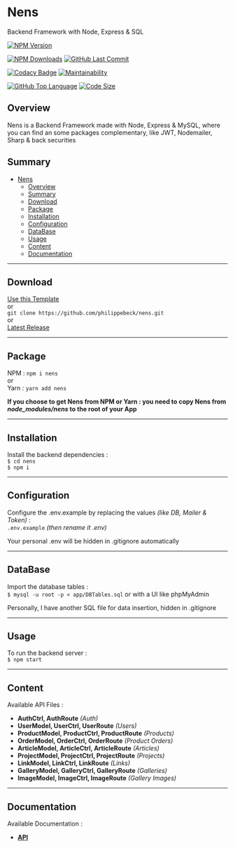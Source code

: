 # Nens 

Backend Framework with Node, Express & SQL

[![NPM Version](https://badgen.net/npm/v/nens)](https://www.npmjs.com/package/nens)

[![NPM Downloads](https://badgen.net/npm/dt/nens)](https://www.npmjs.com/package/nens)
[![GitHub Last Commit](https://badgen.net/github/last-commit/philippebeck/nens)](https://github.com/philippebeck/nens/commits/master)

[![Codacy Badge](https://app.codacy.com/project/badge/Grade/7e8b050c9e1a4350a1cbc93a1cbf85c0)](https://app.codacy.com/gh/philippebeck/nens/dashboard)
[![Maintainability](https://api.codeclimate.com/v1/badges/b7f0e56412a0b8c38be2/maintainability)](https://codeclimate.com/github/philippebeck/nens/maintainability)

[![GitHub Top Language](https://img.shields.io/github/languages/top/philippebeck/nens)](https://github.com/philippebeck/nens)
[![Code Size](https://img.shields.io/github/languages/code-size/philippebeck/nens)](https://github.com/philippebeck/nens/tree/master)

## Overview

Nens is a Backend Framework made with Node, Express & MySQL, where you can find an some packages complementary, like JWT, Nodemailer, Sharp & back securities  

## Summary

- [Nens](#nens)
  - [Overview](#overview)
  - [Summary](#summary)
  - [Download](#download)
  - [Package](#package)
  - [Installation](#installation)
  - [Configuration](#configuration)
  - [DataBase](#database)
  - [Usage](#usage)
  - [Content](#content)
  - [Documentation](#documentation)

---

## Download

[Use this Template](https://github.com/philippebeck/nens/generate)  
or  
`git clone https://github.com/philippebeck/nens.git`  
or  
[Latest Release](https://github.com/philippebeck/nens/releases)  

---

## Package

NPM : `npm i nens`  
or  
Yarn : `yarn add nens`  

**If you choose to get Nens from NPM or Yarn : you need to copy Nens from *node_modules/nens* to the root of your App**

---

## Installation

Install the backend dependencies :  
`$ cd nens`  
`$ npm i`  

---

## Configuration

Configure the .env.example by replacing the values *(like DB, Mailer & Token)* :  
`.env.example` *(then rename it .env)*  

Your personal .env will be hidden in .gitignore automatically  

---

## DataBase

Import the database tables :  
`$ mysql -u root -p < app/DBTables.sql` or with a UI like phpMyAdmin  

Personally, I have another SQL file for data insertion, hidden in .gitignore  

---

## Usage

To run the backend server :  
`$ npm start`  

---
## Content

Available API Files :
-  **AuthCtrl, AuthRoute** *(Auth)*  
-  **UserModel, UserCtrl, UserRoute** *(Users)*  
-  **ProductModel, ProductCtrl, ProductRoute** *(Products)*  
-  **OrderModel, OrderCtrl, OrderRoute** *(Product Orders)*  
-  **ArticleModel, ArticleCtrl, ArticleRoute** *(Articles)*  
-  **ProjectModel, ProjectCtrl, ProjectRoute** *(Projects)*  
-  **LinkModel, LinkCtrl, LinkRoute** *(Links)*  
-  **GalleryModel, GalleryCtrl, GalleryRoute** *(Galleries)*  
-  **ImageModel, ImageCtrl, ImageRoute** *(Gallery Images)*  

---

## Documentation

Available Documentation :  
-  [**API**](https://github.com/philippebeck/nens/blob/main/swagger.yaml)  
